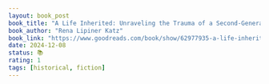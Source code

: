 ```yaml
---
layout: book_post
book_title: "A Life Inherited: Unraveling the Trauma of a Second-Generation Holocaust Survivor (Book Group)"
book_author: "Rena Lipiner Katz"
book_link: "https://www.goodreads.com/book/show/62977935-a-life-inherited"
date: 2024-12-08
status: 📚
rating: 1
tags: [historical, fiction]
---
```

